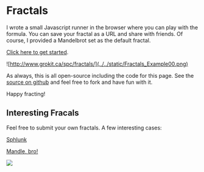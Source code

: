 
# Fractals 

I wrote a small Javascript runner in the browser where you can play with the formula. You can save your fractal as a URL and share with friends. Of course, I provided a Mandelbrot set as the default fractal.

[Click here to get started](http://www.grokit.ca/spc/fractals/).

![http://www.grokit.ca/spc/fractals/](../../static/Fractals_Example00.png)

As always, this is all open-source including the code for this page. See the [source on github](https://github.com/grokit/website_grokit_ca/tree/master/ws_root/ws_django/spc/fractal_canvas) and feel free to fork and have fun with it.

Happy fracting!

## Interesting Fracals

Feel free to submit your own fractals. A few interesting cases:

[Sphlunk](http://www.grokit.ca/spc/fractals/e56ff6352b0a94183844bd7f1a35f1e285f480dd53e9e1a2bdce651283e5992e)

[Mandle, bro!](http://www.grokit.ca/spc/fractals/c85cf1738fe7da1b8f7f374f9db9b035b4f1a6e094b5e21f30d95aa0d3ac762e)

![](../../static/Fractals_Example01.png)


